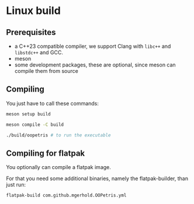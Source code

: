 # Linux build

## Prerequisites

- a C++23 compatible compiler, we support Clang with `libc++` and `libstdc++` and GCC.
- meson
- some development packages, these are optional, since meson can compile them from source

## Compiling

You just have to call these commands:


```bash
meson setup build

meson compile -C build

./build/oopetris # to run the executable
```


## Compiling for flatpak

You optionally can compile a flatpak image.

For that you need some additional binaries, namely the flatpak-builder, than just run:

<!-- WIP: that is not entirely correct -->
```bash
flatpak-build com.github.mgerhold.OOPetris.yml
```

